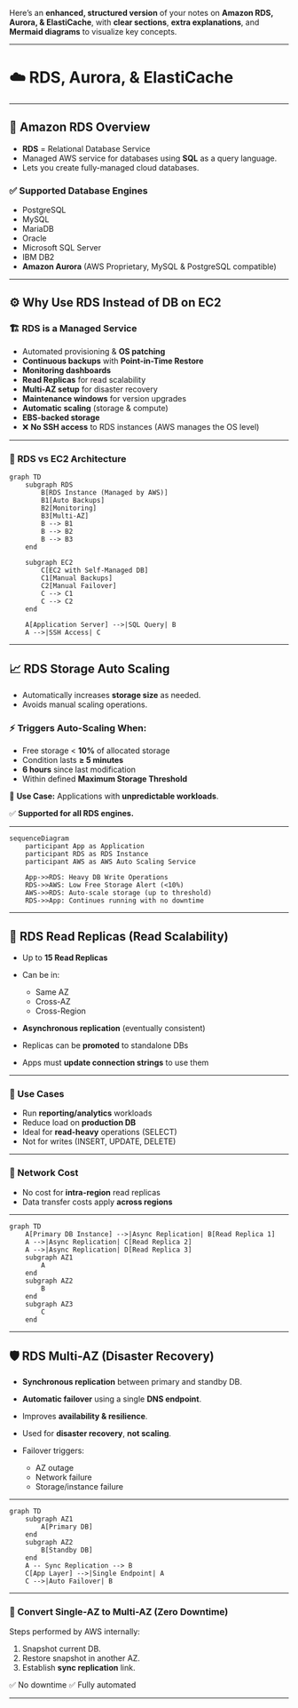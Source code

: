 Here’s an **enhanced, structured version** of your notes on **Amazon RDS, Aurora, & ElastiCache**, with **clear sections**, **extra explanations**, and **Mermaid diagrams** to visualize key concepts.

---

# ☁️ RDS, Aurora, & ElastiCache

---

## 🧩 Amazon RDS Overview

* **RDS** = Relational Database Service
* Managed AWS service for databases using **SQL** as a query language.
* Lets you create fully-managed cloud databases.

### ✅ Supported Database Engines

* PostgreSQL
* MySQL
* MariaDB
* Oracle
* Microsoft SQL Server
* IBM DB2
* **Amazon Aurora** (AWS Proprietary, MySQL & PostgreSQL compatible)

---

## ⚙️ Why Use RDS Instead of DB on EC2

### 🏗️ RDS is a Managed Service

* Automated provisioning & **OS patching**
* **Continuous backups** with **Point-in-Time Restore**
* **Monitoring dashboards**
* **Read Replicas** for read scalability
* **Multi-AZ setup** for disaster recovery
* **Maintenance windows** for version upgrades
* **Automatic scaling** (storage & compute)
* **EBS-backed storage**
* ❌ **No SSH access** to RDS instances (AWS manages the OS level)

---

### 🔁 RDS vs EC2 Architecture

```mermaid
graph TD
    subgraph RDS
        B[RDS Instance (Managed by AWS)]
        B1[Auto Backups]
        B2[Monitoring]
        B3[Multi-AZ]
        B --> B1
        B --> B2
        B --> B3
    end

    subgraph EC2
        C[EC2 with Self-Managed DB]
        C1[Manual Backups]
        C2[Manual Failover]
        C --> C1
        C --> C2
    end

    A[Application Server] -->|SQL Query| B
    A -->|SSH Access| C
```

---

## 📈 RDS Storage Auto Scaling

* Automatically increases **storage size** as needed.
* Avoids manual scaling operations.

### ⚡ Triggers Auto-Scaling When:

* Free storage < **10%** of allocated storage
* Condition lasts **≥ 5 minutes**
* **6 hours** since last modification
* Within defined **Maximum Storage Threshold**

🧠 **Use Case:** Applications with **unpredictable workloads**.

✅ **Supported for all RDS engines.**

---

```mermaid
sequenceDiagram
    participant App as Application
    participant RDS as RDS Instance
    participant AWS as AWS Auto Scaling Service

    App->>RDS: Heavy DB Write Operations
    RDS->>AWS: Low Free Storage Alert (<10%)
    AWS->>RDS: Auto-scale storage (up to threshold)
    RDS->>App: Continues running with no downtime
```

---

## 🧠 RDS Read Replicas (Read Scalability)

* Up to **15 Read Replicas**
* Can be in:

  * Same AZ
  * Cross-AZ
  * Cross-Region
* **Asynchronous replication** (eventually consistent)
* Replicas can be **promoted** to standalone DBs
* Apps must **update connection strings** to use them

---

### 🧾 Use Cases

* Run **reporting/analytics** workloads
* Reduce load on **production DB**
* Ideal for **read-heavy** operations (SELECT)
* Not for writes (INSERT, UPDATE, DELETE)

---

### 💸 Network Cost

* No cost for **intra-region** read replicas
* Data transfer costs apply **across regions**

---

```mermaid
graph TD
    A[Primary DB Instance] -->|Async Replication| B[Read Replica 1]
    A -->|Async Replication| C[Read Replica 2]
    A -->|Async Replication| D[Read Replica 3]
    subgraph AZ1
        A
    end
    subgraph AZ2
        B
    end
    subgraph AZ3
        C
    end
```

---

## 🛡️ RDS Multi-AZ (Disaster Recovery)

* **Synchronous replication** between primary and standby DB.
* **Automatic failover** using a single **DNS endpoint**.
* Improves **availability & resilience**.
* Used for **disaster recovery**, **not scaling**.
* Failover triggers:

  * AZ outage
  * Network failure
  * Storage/instance failure

---

```mermaid
graph TD
    subgraph AZ1
        A[Primary DB]
    end
    subgraph AZ2
        B[Standby DB]
    end
    A -- Sync Replication --> B
    C[App Layer] -->|Single Endpoint| A
    C -->|Auto Failover| B
```

---

### 🔄 Convert Single-AZ to Multi-AZ (Zero Downtime)

Steps performed by AWS internally:

1. Snapshot current DB.
2. Restore snapshot in another AZ.
3. Establish **sync replication** link.

✅ No downtime
✅ Fully automated

---
